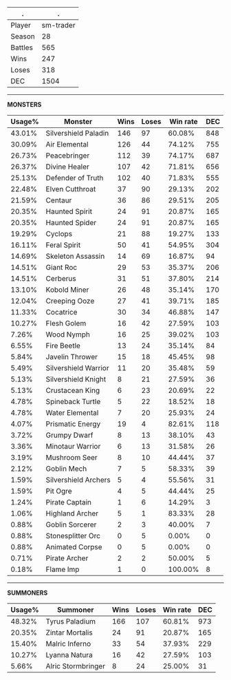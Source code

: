 .|.
|-|-
Player|sm-trader
Season|28
Battles|565
Wins|247
Loses|318
DEC|1504

---
**MONSTERS**

Usage%|Monster|Wins|Loses|Win rate|DEC|
-|-|-|-|-|-|
43.01%|Silvershield Paladin|146|97|60.08%|848|
30.09%|Air Elemental|126|44|74.12%|755|
26.73%|Peacebringer|112|39|74.17%|687|
26.37%|Divine Healer|107|42|71.81%|656|
25.13%|Defender of Truth|102|40|71.83%|555|
22.48%|Elven Cutthroat|37|90|29.13%|202|
21.59%|Centaur|36|86|29.51%|205|
20.35%|Haunted Spirit|24|91|20.87%|165|
20.35%|Haunted Spider|24|91|20.87%|165|
19.29%|Cyclops|21|88|19.27%|133|
16.11%|Feral Spirit|50|41|54.95%|304|
14.69%|Skeleton Assassin|14|69|16.87%|94|
14.51%|Giant Roc|29|53|35.37%|206|
14.51%|Cerberus|31|51|37.80%|214|
13.10%|Kobold Miner|26|48|35.14%|170|
12.04%|Creeping Ooze|27|41|39.71%|185|
11.33%|Cocatrice|30|34|46.88%|147|
10.27%|Flesh Golem|16|42|27.59%|103|
7.26%|Wood Nymph|16|25|39.02%|103|
6.55%|Fire Beetle|13|24|35.14%|84|
5.84%|Javelin Thrower|15|18|45.45%|98|
5.49%|Silvershield Warrior|11|20|35.48%|59|
5.13%|Silvershield Knight|8|21|27.59%|36|
5.13%|Crustacean King|6|23|20.69%|22|
4.78%|Spineback Turtle|5|22|18.52%|18|
4.78%|Water Elemental|7|20|25.93%|24|
4.07%|Prismatic Energy|19|4|82.61%|118|
3.72%|Grumpy Dwarf|8|13|38.10%|43|
3.36%|Minotaur Warrior|6|13|31.58%|26|
3.19%|Mushroom Seer|8|10|44.44%|37|
2.12%|Goblin Mech|7|5|58.33%|39|
1.59%|Silvershield Archers|5|4|55.56%|31|
1.59%|Pit Ogre|4|5|44.44%|25|
1.24%|Pirate Captain|1|6|14.29%|3|
1.06%|Highland Archer|5|1|83.33%|28|
0.88%|Goblin Sorcerer|2|3|40.00%|7|
0.88%|Stonesplitter Orc|0|5|0.00%|0|
0.88%|Animated Corpse|0|5|0.00%|0|
0.71%|Pirate Archer|2|2|50.00%|5|
0.18%|Flame Imp|1|0|100.00%|8|

---
**SUMMONERS**

Usage%|Summoner|Wins|Loses|Win rate|DEC|
-|-|-|-|-|-|
48.32%|Tyrus Paladium|166|107|60.81%|973|
20.35%|Zintar Mortalis|24|91|20.87%|165|
15.40%|Malric Inferno|33|54|37.93%|229|
10.27%|Lyanna Natura|16|42|27.59%|103|
5.66%|Alric Stormbringer|8|24|25.00%|31|
